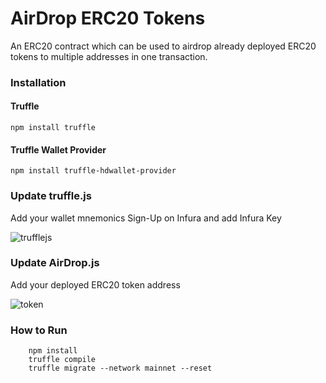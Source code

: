 # AirDrop ERC20 Tokens
An ERC20 contract which can be used to airdrop already deployed ERC20 tokens to multiple addresses in one transaction.

### Installation
#### Truffle
    npm install truffle
    
#### Truffle Wallet Provider
    npm install truffle-hdwallet-provider
    
### Update truffle.js

Add your wallet mnemonics
Sign-Up on Infura and add Infura Key

![trufflejs](https://user-images.githubusercontent.com/25963228/49644885-bfa3d600-fa3b-11e8-9ebd-34c6a3f59be3.png)

### Update AirDrop.js

Add your deployed ERC20 token address

![token](https://user-images.githubusercontent.com/25963228/49645314-3b525280-fa3d-11e8-9992-8574211fef38.png)

### How to Run

        npm install
        truffle compile
        truffle migrate --network mainnet --reset
        

